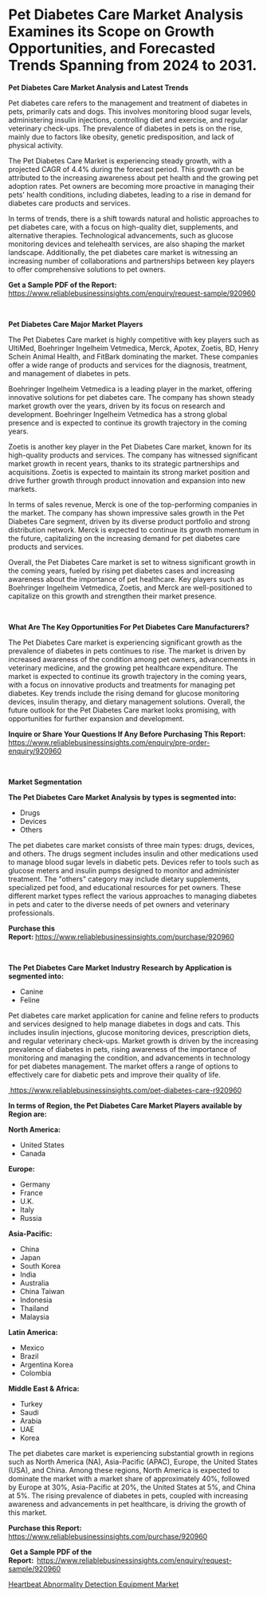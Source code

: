 <p><h1>Pet Diabetes Care Market Analysis Examines its Scope on Growth Opportunities, and Forecasted Trends Spanning from 2024 to 2031.</h1></p><p><strong>Pet Diabetes Care Market Analysis and Latest Trends</strong></p>
<p><p>Pet diabetes care refers to the management and treatment of diabetes in pets, primarily cats and dogs. This involves monitoring blood sugar levels, administering insulin injections, controlling diet and exercise, and regular veterinary check-ups. The prevalence of diabetes in pets is on the rise, mainly due to factors like obesity, genetic predisposition, and lack of physical activity.</p><p>The Pet Diabetes Care Market is experiencing steady growth, with a projected CAGR of 4.4% during the forecast period. This growth can be attributed to the increasing awareness about pet health and the growing pet adoption rates. Pet owners are becoming more proactive in managing their pets' health conditions, including diabetes, leading to a rise in demand for diabetes care products and services.</p><p>In terms of trends, there is a shift towards natural and holistic approaches to pet diabetes care, with a focus on high-quality diet, supplements, and alternative therapies. Technological advancements, such as glucose monitoring devices and telehealth services, are also shaping the market landscape. Additionally, the pet diabetes care market is witnessing an increasing number of collaborations and partnerships between key players to offer comprehensive solutions to pet owners.</p></p>
<p><strong>Get a Sample PDF of the Report:&nbsp;</strong> <a href="https://www.reliablebusinessinsights.com/enquiry/request-sample/920960">https://www.reliablebusinessinsights.com/enquiry/request-sample/920960</a></p>
<p>&nbsp;</p>
<p><strong>Pet Diabetes Care Major Market Players</strong></p>
<p><p>The Pet Diabetes Care market is highly competitive with key players such as UltiMed, Boehringer Ingelheim Vetmedica, Merck, Apotex, Zoetis, BD, Henry Schein Animal Health, and FitBark dominating the market. These companies offer a wide range of products and services for the diagnosis, treatment, and management of diabetes in pets.</p><p>Boehringer Ingelheim Vetmedica is a leading player in the market, offering innovative solutions for pet diabetes care. The company has shown steady market growth over the years, driven by its focus on research and development. Boehringer Ingelheim Vetmedica has a strong global presence and is expected to continue its growth trajectory in the coming years.</p><p>Zoetis is another key player in the Pet Diabetes Care market, known for its high-quality products and services. The company has witnessed significant market growth in recent years, thanks to its strategic partnerships and acquisitions. Zoetis is expected to maintain its strong market position and drive further growth through product innovation and expansion into new markets.</p><p>In terms of sales revenue, Merck is one of the top-performing companies in the market. The company has shown impressive sales growth in the Pet Diabetes Care segment, driven by its diverse product portfolio and strong distribution network. Merck is expected to continue its growth momentum in the future, capitalizing on the increasing demand for pet diabetes care products and services.</p><p>Overall, the Pet Diabetes Care market is set to witness significant growth in the coming years, fueled by rising pet diabetes cases and increasing awareness about the importance of pet healthcare. Key players such as Boehringer Ingelheim Vetmedica, Zoetis, and Merck are well-positioned to capitalize on this growth and strengthen their market presence.</p></p>
<p>&nbsp;</p>
<p><strong>What Are The Key Opportunities For Pet Diabetes Care Manufacturers?</strong></p>
<p><p>The Pet Diabetes Care market is experiencing significant growth as the prevalence of diabetes in pets continues to rise. The market is driven by increased awareness of the condition among pet owners, advancements in veterinary medicine, and the growing pet healthcare expenditure. The market is expected to continue its growth trajectory in the coming years, with a focus on innovative products and treatments for managing pet diabetes. Key trends include the rising demand for glucose monitoring devices, insulin therapy, and dietary management solutions. Overall, the future outlook for the Pet Diabetes Care market looks promising, with opportunities for further expansion and development.</p></p>
<p><strong>Inquire or Share Your Questions If Any Before Purchasing This Report:</strong> <a href="https://www.reliablebusinessinsights.com/enquiry/pre-order-enquiry/920960">https://www.reliablebusinessinsights.com/enquiry/pre-order-enquiry/920960</a></p>
<p>&nbsp;</p>
<p><strong>Market Segmentation</strong></p>
<p><strong>The Pet Diabetes Care Market Analysis by types is segmented into:</strong></p>
<p><ul><li>Drugs</li><li>Devices</li><li>Others</li></ul></p>
<p><p>The pet diabetes care market consists of three main types: drugs, devices, and others. The drugs segment includes insulin and other medications used to manage blood sugar levels in diabetic pets. Devices refer to tools such as glucose meters and insulin pumps designed to monitor and administer treatment. The "others" category may include dietary supplements, specialized pet food, and educational resources for pet owners. These different market types reflect the various approaches to managing diabetes in pets and cater to the diverse needs of pet owners and veterinary professionals.</p></p>
<p><strong>Purchase this Report:&nbsp;</strong><a href="https://www.reliablebusinessinsights.com/purchase/920960">https://www.reliablebusinessinsights.com/purchase/920960</a></p>
<p>&nbsp;</p>
<p><strong>The Pet Diabetes Care Market Industry Research by Application is segmented into:</strong></p>
<p><ul><li>Canine</li><li>Feline</li></ul></p>
<p><p>Pet diabetes care market application for canine and feline refers to products and services designed to help manage diabetes in dogs and cats. This includes insulin injections, glucose monitoring devices, prescription diets, and regular veterinary check-ups. Market growth is driven by the increasing prevalence of diabetes in pets, rising awareness of the importance of monitoring and managing the condition, and advancements in technology for pet diabetes management. The market offers a range of options to effectively care for diabetic pets and improve their quality of life.</p></p>
<p><a href="https://www.reliablebusinessinsights.com/pet-diabetes-care-r920960">&nbsp;https://www.reliablebusinessinsights.com/pet-diabetes-care-r920960</a></p>
<p><strong>In terms of Region, the Pet Diabetes Care Market Players available by Region are:</strong></p>
<p>
    <p> <strong> North America: </strong>
        <ul>
            <li>United States</li>
            <li>Canada</li>
        </ul>
        </p> 
    <p> <strong> Europe: </strong>
        <ul>
            <li>Germany</li>
            <li>France</li>
            <li>U.K.</li>
            <li>Italy</li>
            <li>Russia</li>
        </ul>
        </p> 
    <p> <strong> Asia-Pacific: </strong>
        <ul>
            <li>China</li>
            <li>Japan</li>
            <li>South Korea</li>
            <li>India</li>
            <li>Australia</li>
            <li>China Taiwan</li>
            <li>Indonesia</li>
            <li>Thailand</li>
            <li>Malaysia</li>
        </ul>
        </p> 
    <p> <strong> Latin America: </strong>
        <ul>
            <li>Mexico</li>
            <li>Brazil</li>
            <li>Argentina Korea</li>
            <li>Colombia</li>
        </ul>
        </p> 
    <p> <strong> Middle East & Africa: </strong>
        <ul>
            <li>Turkey</li>
            <li>Saudi</li>
            <li>Arabia</li>
            <li>UAE</li>
            <li>Korea</li>
        </ul>
    </p>
    </p>
<p><p>The pet diabetes care market is experiencing substantial growth in regions such as North America (NA), Asia-Pacific (APAC), Europe, the United States (USA), and China. Among these regions, North America is expected to dominate the market with a market share of approximately 40%, followed by Europe at 30%, Asia-Pacific at 20%, the United States at 5%, and China at 5%. The rising prevalence of diabetes in pets, coupled with increasing awareness and advancements in pet healthcare, is driving the growth of this market.</p></p>
<p><strong>Purchase this Report: </strong><a href="https://www.reliablebusinessinsights.com/purchase/920960">https://www.reliablebusinessinsights.com/purchase/920960</a></p>
<p>&nbsp;<strong>Get a Sample PDF of the Report:&nbsp;&nbsp;</strong><a href="https://www.reliablebusinessinsights.com/enquiry/request-sample/920960">https://www.reliablebusinessinsights.com/enquiry/request-sample/920960</a></p>
<p><strong></strong></p>
<p><p><a href="https://github.com/fkhcgcyl33/Market-Research-Report-List-1/blob/main/heartbeat-abnormality-detection-equipment-market.md">Heartbeat Abnormality Detection Equipment Market</a></p></p>